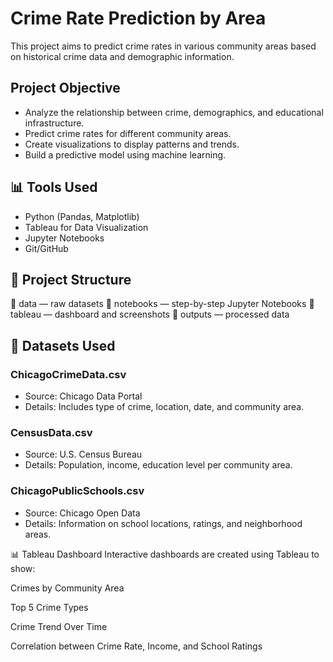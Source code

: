# Crime Rate Prediction by Area

This project aims to predict crime rates in various community areas based on historical crime data and demographic information.

## Project Objective

- Analyze the relationship between crime, demographics, and educational infrastructure.
- Predict crime rates for different community areas.
- Create visualizations to display patterns and trends.
- Build a predictive model using machine learning.

## 📊 Tools Used
- Python (Pandas, Matplotlib)
- Tableau for Data Visualization
- Jupyter Notebooks
- Git/GitHub

## 📁 Project Structure
📁 data — raw datasets
📁 notebooks — step-by-step Jupyter Notebooks
📁 tableau — dashboard and screenshots
📁 outputs — processed data

## 🧾 Datasets Used
### ChicagoCrimeData.csv
  * Source: Chicago Data Portal
  * Details: Includes type of crime, location, date, and community area.

### CensusData.csv
  * Source: U.S. Census Bureau
  * Details: Population, income, education level per community area.

### ChicagoPublicSchools.csv
  * Source: Chicago Open Data
  * Details: Information on school locations, ratings, and neighborhood areas.

📊 Tableau Dashboard
Interactive dashboards are created using Tableau to show:

Crimes by Community Area

Top 5 Crime Types

Crime Trend Over Time

Correlation between Crime Rate, Income, and School Ratings

